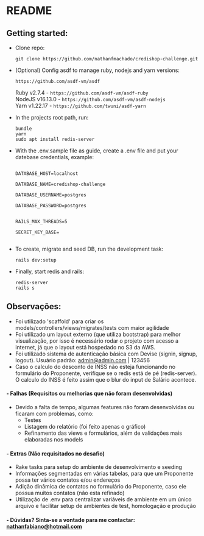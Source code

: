 # README

## Getting started:

* Clone repo:

  ```git clone https://github.com/nathanfmachado/credishop-challenge.git``` 

* (Optional) Config asdf to manage ruby, nodejs and yarn versions:

  ```https://github.com/asdf-vm/asdf```

  Ruby v2.7.4 - ```https://github.com/asdf-vm/asdf-ruby```</br>
  NodeJS v16.13.0 - ```https://github.com/asdf-vm/asdf-nodejs```</br>
  Yarn v1.22.17 - ```https://github.com/twuni/asdf-yarn```</br>

* In the projects root path, run:

  ```bundle```</br>
  ```yarn```</br>
  ```sudo apt install redis-server```</br>

* With the .env.sample file as guide, create a .env file and put your datebase credentials, example:

  <code>
  DATABASE_HOST=localhost</br>
  DATABASE_NAME=credishop-challenge</br>
  DATABASE_USERNAME=postgres</br>
  DATABASE_PASSWORD=postgres</br></br>
  RAILS_MAX_THREADS=5</br>
  SECRET_KEY_BASE=</br>
  </code>

* To create, migrate and seed DB, run the development task: 

  ```rails dev:setup```

* Finally, start redis and rails:

  ```redis-server```</br>
  ```rails s```

## Observações:

* Foi utilizado 'scaffold' para criar os models/controllers/views/migrates/tests com maior agilidade
* Foi utilizado um layout externo (que utiliza bootstrap) para melhor visualização, por isso é necessário rodar o projeto com acesso a internet, já que o layout está hospedado no S3 da AWS.
* Foi utilizado sistema de autenticação básica com Devise (signin, signup, logout). Usuário padrão: admin@admin.com | 123456
* Caso o calculo do desconto de INSS não esteja funcionando no formulário do Proponente, verifique se o redis está de pé (redis-server). O calculo do INSS é feito assim que o blur do input de Salário acontece.

#### - Falhas (Requisitos ou melhorias que não foram desenvolvidas)

* Devido a falta de tempo, algumas features não foram desenvolvidas ou ficaram com problemas, como:
  - Testes
  - Listagem do relatório (foi feito apenas o gráfico)
  - Refinamento das views e formulários, além de validações mais elaboradas nos models

#### - Extras (Não requisitados no desafio)

  - Rake tasks para setup do ambiente de desenvolvimento e seeding
  - Informações segmentadas em várias tabelas, para que um Proponente possa ter vários contatos e/ou endereços
  - Adição dinâmica de contatos no formulário do Proponente, caso ele possua muitos contatos (não esta refinado)
  - Utilização de .env para centralizar variáveis de ambiente em um único arquivo e facilitar setup de ambientes de test, homologação e produção

#### - Dúvidas? Sinta-se a vontade para me contactar: nathanfabiano@hotmail.com